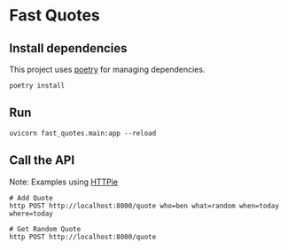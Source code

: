 # Fast Quotes

## Install dependencies

This project uses [poetry](https://python-poetry.org/) for managing dependencies.

```
poetry install
```

## Run

```
uvicorn fast_quotes.main:app --reload
```

## Call the API

Note: Examples using [HTTPie](https://httpie.io/)

```
# Add Quote
http POST http://localhost:8000/quote who=ben what=random when=today where=today

# Get Random Quote
http POST http://localhost:8000/quote
```
